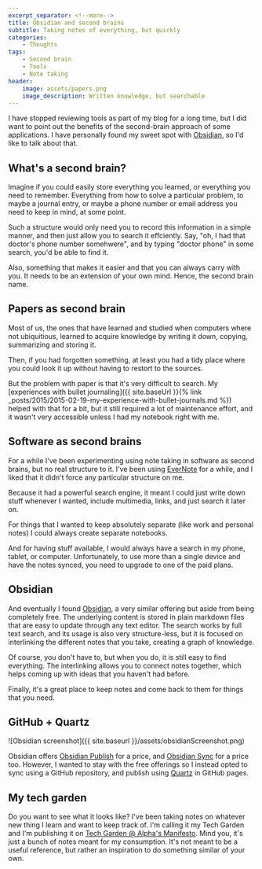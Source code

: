 ```yaml
---
excerpt_separator: <!--more-->
title: Obsidian and second brains
subtitle: Taking notes of everything, but quickly
categories:
    - Thoughts
tags:
    - Second brain
    - Tools
    - Note taking
header:
    image: assets/papers.png
    image_description: Written knowledge, but searchable
---
```


I have stopped reviewing tools as part of my blog for a long time, but I did want to point out the benefits of the second-brain approach of some applications. I have personally found my sweet spot with [Obsidian](https://obsidian.md/), so I'd like to talk about that.

## What's a second brain?

Imagine if you could easily store everything you learned, or everything you need to remember. Everything from how to solve a particular problem, to maybe a journal entry, or maybe a phone number or email address you need to keep in mind, at some point.

Such a structure would only need you to record this information in a simple manner, and then just allow you to search it effciently. Say, "oh, I had that doctor's phone number somehwere", and by typing "doctor phone" in some search, you'd be able to find it.

Also, something that makes it easier and that you can always carry with you. It needs to be an extension of your own mind. Hence, the second brain name.

## Papers as second brain

Most of us, the ones that have learned and studied when computers where not ubiquitious, learned to acquire knowledge by writing it down, copying, summarizing and storing it.

Then, if you had forgotten something, at least you had a tidy place where you could look it up without having to restort to the sources.

But the problem with paper is that it's very difficult to search. My [experiences with bullet journaling]({{ site.baseUrl }}{% link _posts/2015/2015-02-19-my-experience-with-bullet-journals.md %}) helped with that for a bit, but it still required a lot of maintenance effort, and it wasn't very accessible unless I had my notebook right with me.

## Software as second brains

For a while I've been experimenting using note taking in software as second brains, but no real structure to it. I've been using [EverNote](https://www.evernote.com/) for a while, and I liked that it didn't force any particular structure on me.

Because it had a powerful search engine, it meant I could just write down stuff whenever I wanted, include multimedia, links, and just search it later on.

For things that I wanted to keep absolutely separate (like work and personal notes) I could always create separate notebooks.

And for having stuff available, I would always have a search in my phone, tablet, or computer. Unfortunately, to use more than a single device and have the notes synced, you need to upgrade to one of the paid plans.

## Obsidian

And eventually I found [Obsidian](https://obsidian.md/), a very similar offering but aside from being completely free. The underlying content is stored in plain markdown files that are easy to update through any text editor. The search works by full text search, and its usage is also very structure-less, but it is focused on interlinking the different notes that you take, creating a graph of knowledge.

Of course, you don't have to, but when you do, it is still easy to find everything. The interlinking allows you to connect notes together, which helps coming up with ideas that you haven't had before.

Finally, it's a great place to keep notes and come back to them for things that you need.

## GitHub + Quartz

![Obsidian screenshot]({{ site.baseurl }}/assets/obsidianScreenshot.png)

Obsidian offers [Obsidian Publish](https://obsidian.md/publish) for a price, and [Obsidian Sync](https://obsidian.md/sync) for a price too. However, I wanted to stay with the free offerings so I instead opted to sync using a GitHub repository, and publish using [Quartz](https://github.com/jackyzha0/quartz) in GitHub pages.

## My tech garden

Do you want to see what it looks like? I've been taking notes on whatever new thing I learn and want to keep track of. I'm calling it my Tech Garden and I'm publishing it on [Tech Garden @ Alpha's Manifesto](https://techgarden.alphasmanifesto.com/). Mind you, it's just a bunch of notes meant for my consumption. It's not meant to be a useful reference, but rather an inspiration to do something similar of your own.